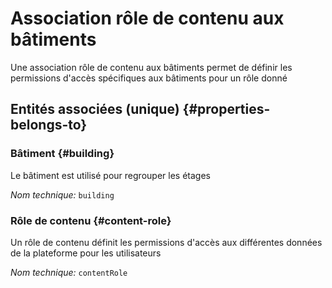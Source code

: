 # Association rôle de contenu aux bâtiments
<!--- THIS FILE IS GENERATED PLEASE DO NOT EDIT IT DIRECTLY --->

Une association rôle de contenu aux bâtiments permet de définir les permissions d'accès spécifiques aux bâtiments pour un rôle donné

<OH code="contentRoleToBuilding"/>







## Entités associées (unique) {#properties-belongs-to}

### Bâtiment {#building}

Le bâtiment est utilisé pour regrouper les étages

*Nom technique:* ```building```
<PH code="contentRoleToBuilding:building"/>

### Rôle de contenu {#content-role}

Un rôle de contenu définit les permissions d'accès aux différentes données de la plateforme pour les utilisateurs

*Nom technique:* ```contentRole```
<PH code="contentRoleToBuilding:contentRole"/>





